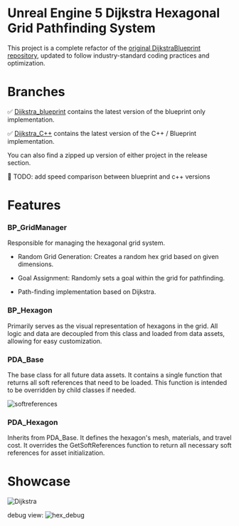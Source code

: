 # Unreal Engine 5 Dijkstra Hexagonal Grid Pathfinding System

This project is a complete refactor of the [original DijkstraBlueprint repository](https://github.com/salvatorespoto/DijkstraBlueprint), updated to follow industry-standard coding practices and optimization.

# Branches

✅ [Dijkstra_blueprint](https://github.com/M4thi4sL/UE5HexDijkstra/tree/Dijkstra_Blueprint) contains the latest version of the blueprint only implementation.

✅ [Dijkstra_C++](https://github.com/M4thi4sL/UE5HexDijkstra/tree/Dijkstra_C%2B%2B) contains the latest version of the C++ / Blueprint implementation. 

You can also find a zipped up version of either project in the release section.

🚧 TODO: add speed comparison between blueprint and c++ versions

# Features

### BP_GridManager
  
Responsible for managing the hexagonal grid system.

 * Random Grid Generation: Creates a random hex grid based on given dimensions.
 
 * Goal Assignment: Randomly sets a goal within the grid for pathfinding.
   
 * Path-finding implementation based on Dijkstra.
 
### BP_Hexagon

Primarily serves as the visual representation of hexagons in the grid. All logic and data are decoupled from this class and loaded from data assets, allowing for easy customization.

### PDA_Base

The base class for all future data assets. It contains a single function that returns all soft references that need to be loaded. This function is intended to be overridden by child classes if needed.

![softreferences](https://github.com/user-attachments/assets/19154116-e999-4a31-bd06-ea2cfa3594e0)

### PDA_Hexagon

Inherits from PDA_Base. It defines the hexagon's mesh, materials, and travel cost. It overrides the GetSoftReferences function to return all necessary soft references for asset initialization.
   
# Showcase
        
![Dijkstra](https://github.com/user-attachments/assets/ff5e47fe-50e6-45f2-b740-4d7e56a8515c)

debug view:
![hex_debug](https://github.com/user-attachments/assets/cbe40fa7-acb9-4f6f-857e-8a1812d0201a)
